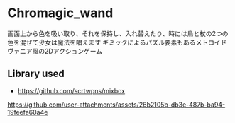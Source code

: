 # Chromagic_wand
画面上から色を吸い取り、それを保持し、入れ替えたり、時には鳥と杖の2つの色を混ぜて少女は魔法を唱えます
ギミックによるパズル要素もあるメトロイドヴァニア風の2Dアクションゲーム



## Library used

- https://github.com/scrtwpns/mixbox



https://github.com/user-attachments/assets/26b2105b-db3e-487b-ba94-19feefa60a4e

